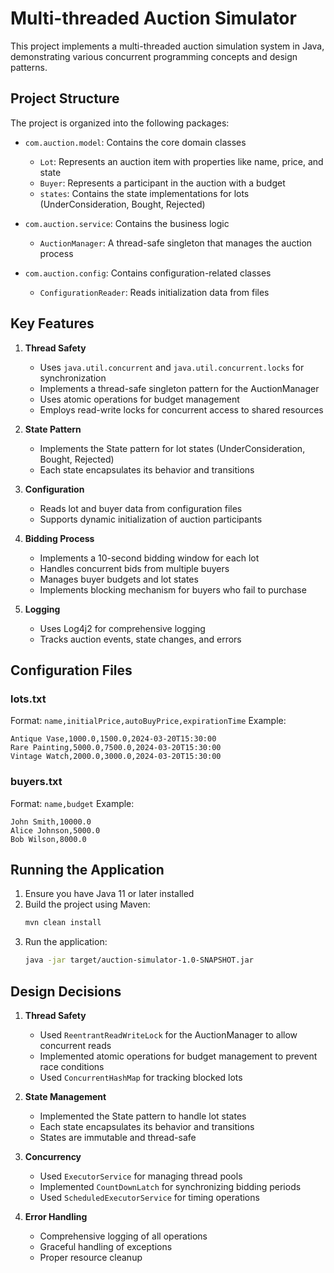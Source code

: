 # Multi-threaded Auction Simulator

This project implements a multi-threaded auction simulation system in Java, demonstrating various concurrent programming concepts and design patterns.

## Project Structure

The project is organized into the following packages:

- `com.auction.model`: Contains the core domain classes
  - `Lot`: Represents an auction item with properties like name, price, and state
  - `Buyer`: Represents a participant in the auction with a budget
  - `states`: Contains the state implementations for lots (UnderConsideration, Bought, Rejected)

- `com.auction.service`: Contains the business logic
  - `AuctionManager`: A thread-safe singleton that manages the auction process

- `com.auction.config`: Contains configuration-related classes
  - `ConfigurationReader`: Reads initialization data from files

## Key Features

1. **Thread Safety**
   - Uses `java.util.concurrent` and `java.util.concurrent.locks` for synchronization
   - Implements a thread-safe singleton pattern for the AuctionManager
   - Uses atomic operations for budget management
   - Employs read-write locks for concurrent access to shared resources

2. **State Pattern**
   - Implements the State pattern for lot states (UnderConsideration, Bought, Rejected)
   - Each state encapsulates its behavior and transitions

3. **Configuration**
   - Reads lot and buyer data from configuration files
   - Supports dynamic initialization of auction participants

4. **Bidding Process**
   - Implements a 10-second bidding window for each lot
   - Handles concurrent bids from multiple buyers
   - Manages buyer budgets and lot states
   - Implements blocking mechanism for buyers who fail to purchase

5. **Logging**
   - Uses Log4j2 for comprehensive logging
   - Tracks auction events, state changes, and errors

## Configuration Files

### lots.txt
Format: `name,initialPrice,autoBuyPrice,expirationTime`
Example:
```
Antique Vase,1000.0,1500.0,2024-03-20T15:30:00
Rare Painting,5000.0,7500.0,2024-03-20T15:30:00
Vintage Watch,2000.0,3000.0,2024-03-20T15:30:00
```

### buyers.txt
Format: `name,budget`
Example:
```
John Smith,10000.0
Alice Johnson,5000.0
Bob Wilson,8000.0
```

## Running the Application

1. Ensure you have Java 11 or later installed
2. Build the project using Maven:
   ```bash
   mvn clean install
   ```
3. Run the application:
   ```bash
   java -jar target/auction-simulator-1.0-SNAPSHOT.jar
   ```

## Design Decisions

1. **Thread Safety**
   - Used `ReentrantReadWriteLock` for the AuctionManager to allow concurrent reads
   - Implemented atomic operations for budget management to prevent race conditions
   - Used `ConcurrentHashMap` for tracking blocked lots

2. **State Management**
   - Implemented the State pattern to handle lot states
   - Each state encapsulates its behavior and transitions
   - States are immutable and thread-safe

3. **Concurrency**
   - Used `ExecutorService` for managing thread pools
   - Implemented `CountDownLatch` for synchronizing bidding periods
   - Used `ScheduledExecutorService` for timing operations

4. **Error Handling**
   - Comprehensive logging of all operations
   - Graceful handling of exceptions
   - Proper resource cleanup 